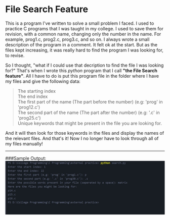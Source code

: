 # File Search Feature

This is a program I've written to solve a small problem I faced. I used to practice C programs that I was taught in my college. I used to save them for revision, with a common name, changing only the number in the name.
For example, prog1.c, prog2.c, prog3.c, and so on.
I always wrote a small description of the program in a comment.
It felt ok at the start. But as the files kept increasing, it was really hard to find the program I was looking for, to revise.

So I thought, "what if I could use that decription to find the file I was looking for?" That's when I wrote this *python* program that I call **"the File Search feature"**. All I have to do is put this program file in the folder where I have my files and give the following data:
>The starting index<br>
>The end index<br>
>The first part of the name (The part before the number) (e.g: 'prog' in 'prog12.c')<br>
>The second part of the name (The part after the number) (e.g: '.c' in 'prog25.c')<br>
>Unique keywords that might be present in the file you are looking for.

And it will then look for those keywords in the files and display the names of the relevant files. And that's it! Now I no longer have to look through all of my files manually!

---
###Sample Output:
![Sample program output](images/Output.jpg)
